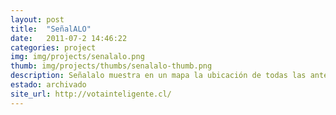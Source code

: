```yaml
---
layout: post
title:  "SeñalALO"
date:   2011-07-2 14:46:22
categories: project
img: img/projects/senalalo.png
thumb: img/projects/thumbs/senalalo-thumb.png
description: Señalalo muestra en un mapa la ubicación de todas las antenas de celulares de Chile.
estado: archivado
site_url: http://votainteligente.cl/
---
```

